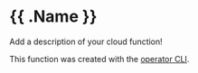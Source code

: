 # {{ .Name }}

Add a description of your cloud function!

This function was created with the [operator CLI](https://github.com/operatorai/operator).
